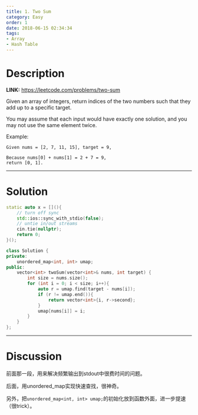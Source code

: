 ```yaml
---
title: 1. Two Sum
category: Easy
order: 1
date: 2018-06-15 02:34:34
tags:
- Array
- Hash Table
---
```


<!-- 记得完善 tags 和 category 字段 -->

# Description

**LINK:** https://leetcode.com/problems/two-sum

Given an array of integers, return indices of the two numbers such that they add up to a specific target.

You may assume that each input would have exactly one solution, and you may not use the same element twice.

Example:

```
Given nums = [2, 7, 11, 15], target = 9,

Because nums[0] + nums[1] = 2 + 7 = 9,
return [0, 1].
```
----------
# Solution

```c++
static auto x = [](){
    // turn off sync
    std::ios::sync_with_stdio(false);
    // untie in/out streams
    cin.tie(nullptr);
    return 0;
}();

class Solution {
private:
    unordered_map<int, int> umap;
public:
    vector<int> twoSum(vector<int>& nums, int target) {
        int size = nums.size();
        for (int i = 0; i < size; i++){
            auto r = umap.find(target - nums[i]);
            if (r != umap.end()){
                return vector<int>{i, r->second};
            }
            umap[nums[i]] = i;
        }
    }
};
```

----------
# Discussion

前面那一段，用来解决频繁输出到stdout中很费时间的问题。

后面，用unordered_map实现快速查找，很神奇。

另外，把`unordered_map<int, int> umap;`的初始化放到函数外面，进一步提速（很trick）。